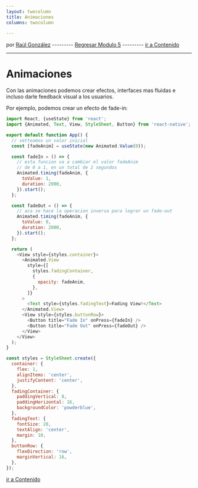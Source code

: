 ```yaml
---
layout: twocolumn
title: Animaciones
columns: twocolumn
 
---
```



por [Raúl González](https://twitter.com/soyraulgonzalez)  ---------   [Regresar Modulo 5](/modulo-cinco.html) ---------   [ir a Contenido](/contenido.html)

---
# Animaciones

Con las animaciones podemos crear efectos, interfaces mas fluidas e incluso darle feedback visual a los usuarios.

Por ejemplo, podemos crear un efecto de fade-in:

```js
import React, {useState} from 'react';
import {Animated, Text, View, StyleSheet, Button} from 'react-native';

export default function App() {
  // setteamos un valor inicial
  const [fadeAnim] = useState(new Animated.Value(0));

  const fadeIn = () => {
    // esta funcion va a cambiar el valor fadeAnim
    // de 0 a 1, en un total de 2 segundos
    Animated.timing(fadeAnim, {
      toValue: 1,
      duration: 2000,
    }).start();
  };

  const fadeOut = () => {
    // aca se hace la operacion inversa para lograr un fade-out
    Animated.timing(fadeAnim, {
      toValue: 0,
      duration: 2000,
    }).start();
  };

  return (
    <View style={styles.container}>
      <Animated.View
        style={[
          styles.fadingContainer,
          {
            opacity: fadeAnim,
          },
        ]}
      >
        <Text style={styles.fadingText}>Fading View!</Text>
      </Animated.View>
      <View style={styles.buttonRow}>
        <Button title="Fade In" onPress={fadeIn} />
        <Button title="Fade Out" onPress={fadeOut} />
      </View>
    </View>
  );
}

const styles = StyleSheet.create({
  container: {
    flex: 1,
    alignItems: 'center',
    justifyContent: 'center',
  },
  fadingContainer: {
    paddingVertical: 8,
    paddingHorizontal: 16,
    backgroundColor: 'powderblue',
  },
  fadingText: {
    fontSize: 28,
    textAlign: 'center',
    margin: 10,
  },
  buttonRow: {
    flexDirection: 'row',
    marginVertical: 16,
  },
});

```
[ir a Contenido](/contenido.html)